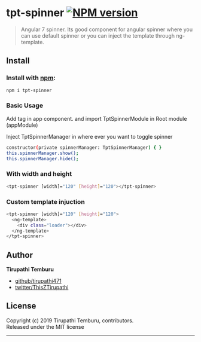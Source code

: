 # tpt-spinner [![NPM version](https://badge.fury.io/js/tpt-spinner.svg)](http://badge.fury.io/js/tpt-spinner)

>Angular 7 spinner.
> Its good component for angular spinner where you can use default spinner or you can inject the template through ng-template. 

## Install
### Install with [npm](npmjs.org):

```bash
npm i tpt-spinner
```

### Basic Usage

Add <tpt-spinner></tpt-spinner> tag in app component. and import TptSpinnerModule in Root module (appModule)

Inject TptSpinnerManager in where ever you want to toggle spinner
```bash
constructor(private spinnerManager: TptSpinnerManager) { }
this.spinnerManager.show();
this.spinnerManager.hide();
```
### With width and height
```bash
<tpt-spinner [width]="120" [height]="120"></tpt-spinner>
```


### Custom template injuction
```bash
<tpt-spinner [width]="120" [height]="120">
  <ng-template>
    <div class="loader"></div>
  </ng-template>
</tpt-spinner>
```
## Author

**Tirupathi Temburu**
 
+ [github/tirupathi471](https://github.com/tirupathi471)
+ [twitter/ThisZTirupathi](http://twitter.com/ThisZTirupathi) 

## License
Copyright (c) 2019 Tirupathi Temburu, contributors.  
Released under the MIT license

***

